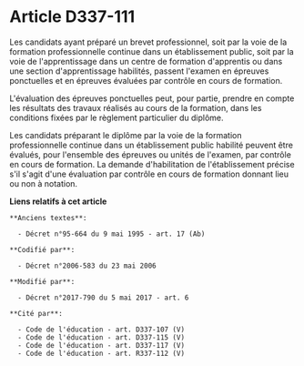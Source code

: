 # Article D337-111

Les candidats ayant préparé un brevet professionnel, soit par la voie de la formation professionnelle continue dans un
établissement public, soit par la voie de l'apprentissage dans un centre de formation d'apprentis ou dans une section
d'apprentissage habilités, passent l'examen en épreuves ponctuelles et en épreuves évaluées par contrôle en cours de
formation.

L'évaluation des épreuves ponctuelles peut, pour partie, prendre en compte les résultats des travaux réalisés au cours de la
formation, dans les conditions fixées par le règlement particulier du diplôme.

Les candidats préparant le diplôme par la voie de la formation professionnelle continue dans un établissement public habilité
peuvent être évalués, pour l'ensemble des épreuves ou unités de l'examen, par contrôle en cours de formation. La demande
d'habilitation de l'établissement précise s'il s'agit d'une évaluation par contrôle en cours de formation donnant lieu ou non
à notation.

**Liens relatifs à cet article**

	**Anciens textes**:

	  - Décret n°95-664 du 9 mai 1995 - art. 17 (Ab)

	**Codifié par**:

	  - Décret n°2006-583 du 23 mai 2006

	**Modifié par**:

	  - Décret n°2017-790 du 5 mai 2017 - art. 6

	**Cité par**:

	  - Code de l'éducation - art. D337-107 (V)
	  - Code de l'éducation - art. D337-115 (V)
	  - Code de l'éducation - art. D337-117 (V)
	  - Code de l'éducation - art. R337-112 (V)
